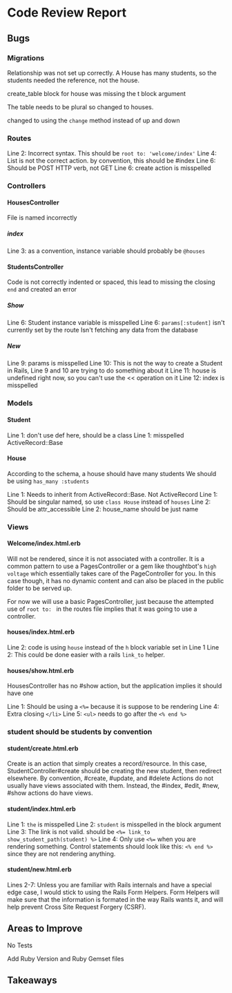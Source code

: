 Code Review Report
===============================================================================



Bugs
-------------------------------------------------------------------------------

### Migrations

Relationship was not set up correctly. A House has many students, so the students needed the reference, not the house.

create_table block for house was missing the t block argument

The table needs to be plural so changed to houses.

changed to using the `change` method instead of up and down


### Routes

Line 2: Incorrect syntax. This should be `root to: 'welcome/index'`
Line 4: List is not the correct action. by convention, this should be #index
Line 6: Should be POST HTTP verb, not GET
Line 6: create action is misspelled

### Controllers

#### HousesController

File is named incorrectly

##### index

Line 3: as a convention, instance variable should probably be `@houses`

#### StudentsController

Code is not correctly indented or spaced, this lead to missing the closing `end`
and created an error

##### Show
Line 6: Student instance variable is misspelled
Line 6: `params[:student]` isn't currently set by the route
Isn't fetching any data from the database

##### New
Line 9: params is misspelled
Line 10: This is not the way to create a Student in Rails, Line 9 and 10 are 
trying to do something about it
Line 11: house is undefined right now, so you can't use the << operation on it
Line 12: index is misspelled

### Models

#### Student

Line 1: don't use def here, should be a class
Line 1: misspelled ActiveRecord::Base

#### House

According to the schema, a house should have many students
We should be using `has_many :students` 

Line 1: Needs to inherit from ActiveRecord::Base. Not ActiveRecord
Line 1: Should be singular named, so use `class House` instead of `houses`
Line 2: Should be attr_accessible
Line 2: house_name should be just name

### Views

#### Welcome/index.html.erb

Will not be rendered, since it is not associated with a controller. It is a 
common pattern to use a PagesController or a gem like thoughtbot's `high voltage`
which essentially takes care of the PageController for you. In this case though,
it has no dynamic content and can also be placed in the public folder to be 
served up.

For now we will use a basic PagesController, just because the attempted use of
`root to: ` in the routes file implies that it was going to use a controller.

#### houses/index.html.erb

Line 2: code is using `house` instead of the `h` block variable set in Line 1
Line 2: This could be done easier with a rails `link_to` helper.

#### houses/show.html.erb

HousesController has no #show action, but the application implies it should 
have one

Line 1: Should be using a `<%=` because it is suppose to be rendering
Line 4: Extra closing `</li>` 
Line 5: `<ul>` needs to go after the `<% end %>`

### student should be students by convention

#### student/create.html.erb

Create is an action that simply creates a record/resource. In this case,
StudentController#create should be creating the new student, then redirect 
elsewhere. By convention, #create, #update, and #delete Actions do not usually 
have views associated with them. Instead, the #index, #edit, #new, #show actions 
do have views.

#### student/index.html.erb

Line 1: `the` is misspelled
Line 2: `student` is misspelled in the block argument
Line 3: The link is not valid. should be `<%= link_to show_student_path(student) %>`
Line 4: Only use `<%=` when you are rendering something. Control statements 
should look like this: `<% end %>` since they are not rendering anything.

#### student/new.html.erb

Lines 2-7: Unless you are familiar with Rails internals and have a special edge 
case, I would stick to using the Rails Form Helpers. Form Helpers will make 
sure that the information is formated in the way Rails wants it, and will 
help prevent Cross Site Request Forgery (CSRF).

Areas to Improve
-------------------------------------------------------------------------------

No Tests

Add Ruby Version and Ruby Gemset files


Takeaways
-------------------------------------------------------------------------------


